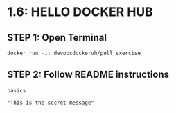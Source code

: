 # 1.6: HELLO DOCKER HUB

## STEP 1: Open Terminal

``` sh
docker run -it devopsdockeruh/pull_exercise
```

## STEP 2: Follow README instructions

``` text
basics
```

``` text
"This is the secret message"
```
